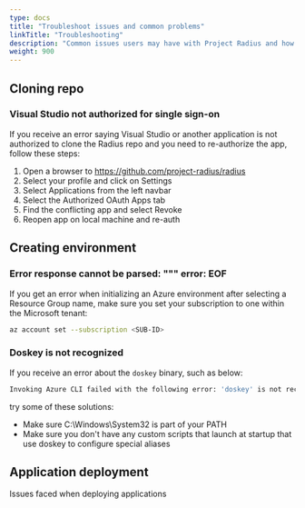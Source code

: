 ```yaml
---
type: docs
title: "Troubleshoot issues and common problems"
linkTitle: "Troubleshooting"
description: "Common issues users may have with Project Radius and how to address them"
weight: 900
---
```


## Cloning repo

### Visual Studio not authorized for single sign-on

If you receive an error saying Visual Studio or another application is not authorized to clone the Radius repo and you need to re-authorize the app, follow these steps:
1. Open a browser to https://github.com/project-radius/radius
1. Select your profile and click on Settings
1. Select Applications from the left navbar
1. Select the Authorized OAuth Apps tab
1. Find the conflicting app and select Revoke
1. Reopen app on local machine and re-auth


## Creating environment

### Error response cannot be parsed: """ error: EOF

If you get an error when initializing an Azure environment after selecting a Resource Group name, make sure you set your subscription to one within the Microsoft tenant:

```bash
az account set --subscription <SUB-ID>
```

### Doskey is not recognized

If you receive an error about the `doskey` binary, such as below:

```bash
Invoking Azure CLI failed with the following error: 'doskey' is not recognized as an internal or external command, operable program or batch file.
```

try some of these solutions:
- Make sure C:\Windows\System32 is part of your PATH
- Make sure you don't have any custom scripts that launch at startup that use doskey to configure special aliases

## Application deployment

Issues faced when deploying applications

